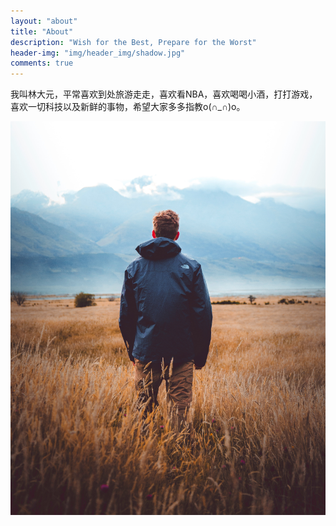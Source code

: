 ```yaml
---
layout: "about"
title: "About"
description: "Wish for the Best, Prepare for the Worst"
header-img: "img/header_img/shadow.jpg"
comments: true
---
```


我叫林大元，平常喜欢到处旅游走走，喜欢看NBA，喜欢喝喝小酒，打打游戏，喜欢一切科技以及新鲜的事物，希望大家多多指教o(∩_∩)o。

![](./images/about_img.jpg)
